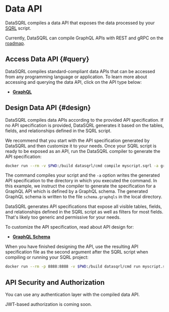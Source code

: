 # Data API

DataSQRL compiles a data API that exposes the data processed by your [SQRL](../../sqrl/overview) script.

Currently, DataSQRL can compile GraphQL APIs with REST and gRPC on the [roadmap](/docs/dev/roadmap).

## Access Data API {#query}

DataSQRL compiles standard-compliant data APIs that can be accessed from any programming language or application. To learn more about accessing and querying the data API, click on the API type below:

* [**GraphQL**](../graphql/query)

## Design Data API {#design}

DataSQRL compiles data APIs according to the provided API specification. If no API specification is provided, DataSQRL generates it based on the tables, fields, and relationships defined in the SQRL script.

We recommend that you start with the API specification generated by DataSQRL and then customize it to your needs. Once your SQRL script is ready to be exposed as an API, run the DataSQRL compiler to generate the API specification:

```bash
docker run --rm -v $PWD:/build datasqrl/cmd compile myscript.sqrl -a graphql
```

The command compiles your script and the `-a` option writes the generated API specification to the directory in which you executed the command. In this example, we instruct the compiler to generate the specification for a GraphQL API which is defined by a GraphQL schema. The generated GraphQL schema is written to the file `schema.graphqls` in the local directory. 

DataSQRL generates API specifications that expose all visible tables, fields, and relationships defined in the SQRL script as well as filters for most fields. That's likely too generic and permissive for your needs.

To customize the API specification, read about API design for:

* [**GraphQL Schema**](../graphql/design)

When you have finished designing the API, use the resulting API specification file as the second argument after the SQRL script when compiling or running your SQRL project:

```bash
docker run --rm -p 8888:8888 -v $PWD:/build datasqrl/cmd run myscript.sqrl schema.graphqls
```

## API Security and Authorization

You can use any authentication layer with the compiled data API.

JWT-based authorization is coming soon.
